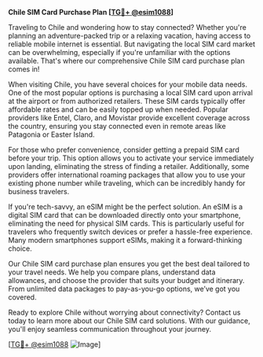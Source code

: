 **Chile SIM Card Purchase Plan [[TG💪+ @esim1088](https://t.me/s/esim1088)]**

Traveling to Chile and wondering how to stay connected? Whether you're planning an adventure-packed trip or a relaxing vacation, having access to reliable mobile internet is essential. But navigating the local SIM card market can be overwhelming, especially if you're unfamiliar with the options available. That's where our comprehensive Chile SIM card purchase plan comes in!

When visiting Chile, you have several choices for your mobile data needs. One of the most popular options is purchasing a local SIM card upon arrival at the airport or from authorized retailers. These SIM cards typically offer affordable rates and can be easily topped up when needed. Popular providers like Entel, Claro, and Movistar provide excellent coverage across the country, ensuring you stay connected even in remote areas like Patagonia or Easter Island.

For those who prefer convenience, consider getting a prepaid SIM card before your trip. This option allows you to activate your service immediately upon landing, eliminating the stress of finding a retailer. Additionally, some providers offer international roaming packages that allow you to use your existing phone number while traveling, which can be incredibly handy for business travelers.

If you're tech-savvy, an eSIM might be the perfect solution. An eSIM is a digital SIM card that can be downloaded directly onto your smartphone, eliminating the need for physical SIM cards. This is particularly useful for travelers who frequently switch devices or prefer a hassle-free experience. Many modern smartphones support eSIMs, making it a forward-thinking choice.

Our Chile SIM card purchase plan ensures you get the best deal tailored to your travel needs. We help you compare plans, understand data allowances, and choose the provider that suits your budget and itinerary. From unlimited data packages to pay-as-you-go options, we’ve got you covered.

Ready to explore Chile without worrying about connectivity? Contact us today to learn more about our Chile SIM card solutions. With our guidance, you'll enjoy seamless communication throughout your journey.

[[TG💪+ @esim1088](https://t.me/s/esim1088) ![Image](https://i.postimg.cc/Y0z9fWf4/image.png)]